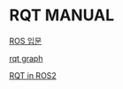 # RQT MANUAL

[ROS 입문](https://robertchoi.gitbook.io/ros/)

[rqt graph](https://github.com/ros-visualization/rqt_graph/tree/crystal-devel)

[RQT in ROS2](https://discourse.ros.org/t/rqt-in-ros2/6428/6)
